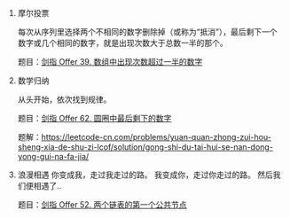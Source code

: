 1.  摩尔投票

    每次从序列里选择两个不相同的数字删除掉（或称为“抵消”），最后剩下一个数字或几个相同的数字，就是出现次数大于总数一半的那个。

    题目：[剑指 Offer 39. 数组中出现次数超过一半的数字](https://leetcode-cn.com/problems/shu-zu-zhong-chu-xian-ci-shu-chao-guo-yi-ban-de-shu-zi-lcof/) 
    
2.  数学归纳

    从头开始，依次找到规律。

    题目：[剑指 Offer 62. 圆圈中最后剩下的数字](https://leetcode-cn.com/problems/yuan-quan-zhong-zui-hou-sheng-xia-de-shu-zi-lcof/)

    题解：https://leetcode-cn.com/problems/yuan-quan-zhong-zui-hou-sheng-xia-de-shu-zi-lcof/solution/gong-shi-du-tai-hui-se-nan-dong-yong-gui-na-fa-jia/

3. 浪漫相遇
   你变成我，走过我走过的路。
   我变成你，走过你走过的路。
   然后我们便相遇了..
   
   题目：[剑指 Offer 52. 两个链表的第一个公共节点](https://leetcode-cn.com/problems/liang-ge-lian-biao-de-di-yi-ge-gong-gong-jie-dian-lcof/)

